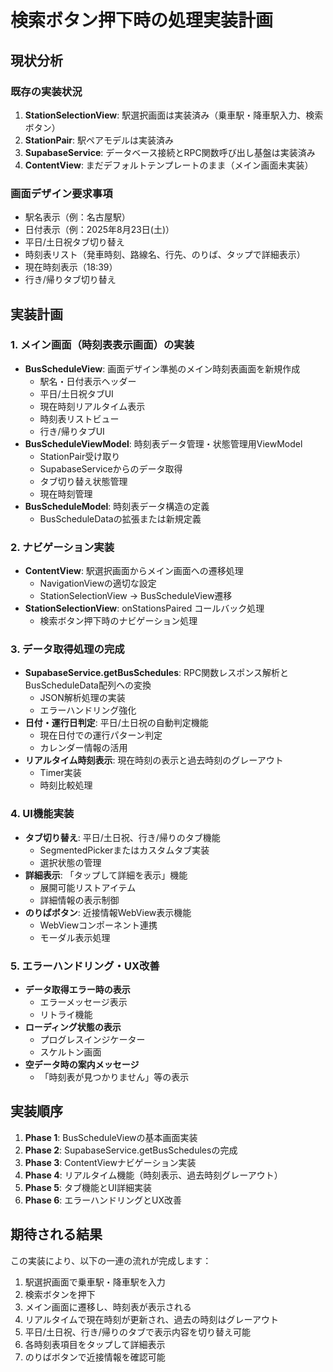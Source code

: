 # 検索ボタン押下時の処理実装計画

## 現状分析

### 既存の実装状況
1. **StationSelectionView**: 駅選択画面は実装済み（乗車駅・降車駅入力、検索ボタン）
2. **StationPair**: 駅ペアモデルは実装済み
3. **SupabaseService**: データベース接続とRPC関数呼び出し基盤は実装済み
4. **ContentView**: まだデフォルトテンプレートのまま（メイン画面未実装）

### 画面デザイン要求事項
- 駅名表示（例：名古屋駅）
- 日付表示（例：2025年8月23日(土)）
- 平日/土日祝タブ切り替え
- 時刻表リスト（発車時刻、路線名、行先、のりば、タップで詳細表示）
- 現在時刻表示（18:39）
- 行き/帰りタブ切り替え

## 実装計画

### 1. メイン画面（時刻表表示画面）の実装
- **BusScheduleView**: 画面デザイン準拠のメイン時刻表画面を新規作成
  - 駅名・日付表示ヘッダー
  - 平日/土日祝タブUI
  - 現在時刻リアルタイム表示
  - 時刻表リストビュー
  - 行き/帰りタブUI
- **BusScheduleViewModel**: 時刻表データ管理・状態管理用ViewModel
  - StationPair受け取り
  - SupabaseServiceからのデータ取得
  - タブ切り替え状態管理
  - 現在時刻管理
- **BusScheduleModel**: 時刻表データ構造の定義
  - BusScheduleDataの拡張または新規定義

### 2. ナビゲーション実装
- **ContentView**: 駅選択画面からメイン画面への遷移処理
  - NavigationViewの適切な設定
  - StationSelectionView → BusScheduleView遷移
- **StationSelectionView**: onStationsPaired コールバック処理
  - 検索ボタン押下時のナビゲーション処理

### 3. データ取得処理の完成
- **SupabaseService.getBusSchedules**: RPC関数レスポンス解析とBusScheduleData配列への変換
  - JSON解析処理の実装
  - エラーハンドリング強化
- **日付・運行日判定**: 平日/土日祝の自動判定機能
  - 現在日付での運行パターン判定
  - カレンダー情報の活用
- **リアルタイム時刻表示**: 現在時刻の表示と過去時刻のグレーアウト
  - Timer実装
  - 時刻比較処理

### 4. UI機能実装
- **タブ切り替え**: 平日/土日祝、行き/帰りのタブ機能
  - SegmentedPickerまたはカスタムタブ実装
  - 選択状態の管理
- **詳細表示**: 「タップして詳細を表示」機能
  - 展開可能リストアイテム
  - 詳細情報の表示制御
- **のりばボタン**: 近接情報WebView表示機能
  - WebViewコンポーネント連携
  - モーダル表示処理

### 5. エラーハンドリング・UX改善
- **データ取得エラー時の表示**
  - エラーメッセージ表示
  - リトライ機能
- **ローディング状態の表示**
  - プログレスインジケーター
  - スケルトン画面
- **空データ時の案内メッセージ**
  - 「時刻表が見つかりません」等の表示

## 実装順序

1. **Phase 1**: BusScheduleViewの基本画面実装
2. **Phase 2**: SupabaseService.getBusSchedulesの完成
3. **Phase 3**: ContentViewナビゲーション実装
4. **Phase 4**: リアルタイム機能（時刻表示、過去時刻グレーアウト）
5. **Phase 5**: タブ機能とUI詳細実装
6. **Phase 6**: エラーハンドリングとUX改善

## 期待される結果

この実装により、以下の一連の流れが完成します：
1. 駅選択画面で乗車駅・降車駅を入力
2. 検索ボタンを押下
3. メイン画面に遷移し、時刻表が表示される
4. リアルタイムで現在時刻が更新され、過去の時刻はグレーアウト
5. 平日/土日祝、行き/帰りのタブで表示内容を切り替え可能
6. 各時刻表項目をタップして詳細表示
7. のりばボタンで近接情報を確認可能